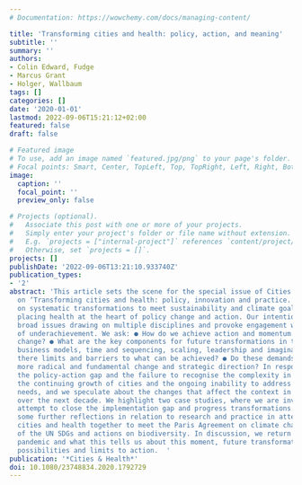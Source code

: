 ```yaml
---
# Documentation: https://wowchemy.com/docs/managing-content/

title: 'Transforming cities and health: policy, action, and meaning'
subtitle: ''
summary: ''
authors:
- Colin Edward, Fudge
- Marcus Grant
- Holger, Wallbaum
tags: []
categories: []
date: '2020-01-01'
lastmod: 2022-09-06T15:21:12+02:00
featured: false
draft: false

# Featured image
# To use, add an image named `featured.jpg/png` to your page's folder.
# Focal points: Smart, Center, TopLeft, Top, TopRight, Left, Right, BottomLeft, Bottom, BottomRight.
image:
  caption: ''
  focal_point: ''
  preview_only: false

# Projects (optional).
#   Associate this post with one or more of your projects.
#   Simply enter your project's folder or file name without extension.
#   E.g. `projects = ["internal-project"]` references `content/project/deep-learning/index.md`.
#   Otherwise, set `projects = []`.
projects: []
publishDate: '2022-09-06T13:21:10.933740Z'
publication_types:
- '2'
abstract: 'This article sets the scene for the special issue of Cities & Health Journal
  on ‘Transforming cities and health: policy, innovation and practice.’ It focuses
  on systematic transformations to meet sustainability and climate goals whilst also
  placing health at the heart of policy change and action. Our intention is to raise
  broad issues drawing on multiple disciplines and provoke engagement with this area
  of underachievement. We ask: ● How do we achieve action and momentum in transformational
  change? ● What are the key components for future transformations in terms of governance,
  business models, time and sequencing, scaling, leadership and imagination? ● Are
  there limits and barriers to what can be achieved? ● Do these demands require a
  more radical and fundamental change and strategic direction? In responding we note
  the policy-action gap and the failure to recognise the complexity in policy responses,
  the continuing growth of cities and the ongoing inability to address basic health
  needs, and we speculate about the changes that affect the context in which we work
  over the next decade. We highlight two case studies, where we are involved, that
  attempt to close the implementation gap and progress transformations. We then offer
  some further reflections in relation to research and practice in attempting to transform
  cities and health together to meet the Paris Agreement on climate change, the implementation
  of the UN SDGs and actions on biodiversity. In discussion, we return to the current
  pandemic and what this tells us about this moment, future transformations and the
  possibilities and limits to action.  '
publication: '*Cities & Health*'
doi: 10.1080/23748834.2020.1792729
---
```

